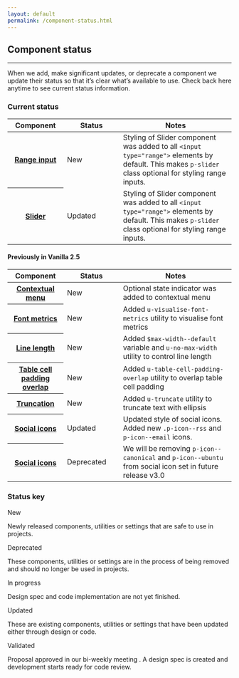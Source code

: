 ```yaml
---
layout: default
permalink: /component-status.html
---
```


## Component status

<hr>

When we add, make significant updates, or deprecate a component we update their status so that it’s clear what’s available to use. Check back here anytime to see current status information.

### Current status

<table style="margin-bottom: 1rem;">
  <thead>
    <tr>
      <th style="width: 25%">Component</th>
      <th style="width: 25%">Status</th>
      <th style="width: 50%">Notes</th>
    </tr>
  </thead>
  <tbody>
    <!-- 2.6.0 -->
    <tr>
      <th><a href="/base/forms/#range">Range input</a></th>
      <td><div class="p-label--new">New</div></td>
      <td>Styling of Slider component was added to all <code>&lt;input type="range"&gt;</code> elements by default. This makes <code>p-slider</code> class optional for styling range inputs.</td>
    </tr>
    <tr>
      <th><a href="/patterns/slider">Slider</a></th>
      <td><div class="p-label--updated">Updated</div></td>
      <td>Styling of Slider component was added to all <code>&lt;input type="range"&gt;</code> elements by default. This makes <code>p-slider</code> class optional for styling range inputs.</td>
    </tr>
  </tbody>
</table>

#### Previously in Vanilla 2.5

<table style="margin-bottom: 1rem;">
  <thead>
    <tr>
      <th style="width: 25%">Component</th>
      <th style="width: 25%">Status</th>
      <th style="width: 50%">Notes</th>
    </tr>
  </thead>
  <tbody>
    <tr>
      <th><a href="/patterns/contextual-menu/#indicator">Contextual menu</a></th>
      <td><div class="p-label--new">New</div></td>
      <td>Optional state indicator was added to contextual menu</td>
    </tr>
    <tr>
      <th><a href="/utilities/font-metrics/">Font metrics</a></th>
      <td><div class="p-label--new">New</div></td>
      <td>Added <code>u-visualise-font-metrics</code> utility to visualise font metrics</td>
    </tr>
    <tr>
      <th><a href="/base/typography/#line-length">Line length</a></th>
      <td><div class="p-label--new">New</div></td>
      <td>Added <code>$max-width--default</code> variable and <code>u-no-max-width</code> utility to control line length</td>
    </tr>
    <tr>
      <th><a href="/utilities/table-cell-padding-overlap/">Table cell padding overlap</a></th>
      <td><div class="p-label--new">New</div></td>
      <td>Added <code>u-table-cell-padding-overlap</code> utility to overlap table cell padding</td>
    </tr>
    <tr>
      <th><a href="/utilities/truncate/">Truncation</a></th>
      <td><div class="p-label--new">New</div></td>
      <td>Added <code>u-truncate</code> utility to truncate text with ellipsis</td>
    </tr>
    <tr>
      <th><a href="/patterns/icons/#social">Social icons</a></th>
      <td><div class="p-label--updated">Updated</div></td>
      <td>Updated style of social icons. Added new <code>.p-icon--rss</code> and <code>p-icon--email</code> icons.</td>
    </tr>
    <tr>
      <th><a href="/patterns/icons/#social">Social icons</a></th>
      <td><div class="p-label--deprecated">Deprecated</div></td>
      <td>We will be removing <code>p-icon--canonical</code> and <code>p-icon--ubuntu</code> from social icon set in future release v3.0</td>
    </tr>
  </tbody>
</table>

### Status key

<div class="row">
  <div class="col-4 u-equal-height">
    <div class="p-card--highlighted">
      <div class="p-label--new">New</div>
      <p class="p-card__content">Newly released components, utilities or settings that are safe to use in projects.</p>
    </div>
  </div>
  <div class="col-4 u-equal-height">
  <div class="p-card--highlighted">
      <div class="p-label--deprecated">Deprecated</div>
      <p class="p-card__content">These components, utilities or settings are in the process of being removed and should no longer be used in projects.</p>
    </div>
  </div>
  <div class="col-4 u-equal-height">
  <div class="p-card--highlighted">
      <div class="p-label--in-progress">In progress</div>
      <p class="p-card__content">Design spec and code implementation are not yet finished.</p>
    </div>
  </div>
  <div class="col-4 u-equal-height">
  <div class="p-card--highlighted">
      <div class="p-label--updated">Updated</div>
      <p class="p-card__content">These are existing components, utilities or settings that have been updated either through design or code.</p>
    </div>
  </div>
  <div class="col-4 u-equal-height">
  <div class="p-card--highlighted">
      <div class="p-label--validated">Validated</div>
      <p class="p-card__content">Proposal approved in our bi-weekly meeting . A design spec is created and development starts ready for code review.</p>
    </div>
  </div>
</div>
